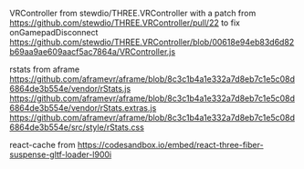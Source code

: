 VRController from stewdio/THREE.VRController with a patch from https://github.com/stewdio/THREE.VRController/pull/22 to fix onGamepadDisconnect
https://github.com/stewdio/THREE.VRController/blob/00618e94eb83d6d82b69aa9ae609aacf5ac7864a/VRController.js

rstats from aframe
https://github.com/aframevr/aframe/blob/8c3c1b4a1e332a7d8eb7c1e5c08d6864de3b554e/vendor/rStats.js
https://github.com/aframevr/aframe/blob/8c3c1b4a1e332a7d8eb7c1e5c08d6864de3b554e/vendor/rStats.extras.js
https://github.com/aframevr/aframe/blob/8c3c1b4a1e332a7d8eb7c1e5c08d6864de3b554e/src/style/rStats.css

react-cache from https://codesandbox.io/embed/react-three-fiber-suspense-gltf-loader-l900i
